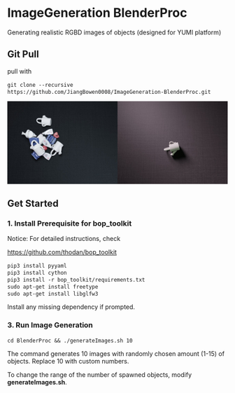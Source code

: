 # ImageGeneration BlenderProc
 Generating realistic RGBD images of objects (designed for YUMI platform)
 
## Git Pull

pull with

```
git clone --recursive https://github.com/JiangBowen0008/ImageGeneration-BlenderProc.git
```

 ![demo](/doc/demo.png)

## Get Started


### 1. Install Prerequisite for bop_toolkit

Notice: For detailed instructions, check

https://github.com/thodan/bop_toolkit

```
pip3 install pyyaml
pip3 install cython
pip3 install -r bop_toolkit/requirements.txt
sudo apt-get install freetype
sudo apt-get install libglfw3
```

Install any missing dependency if prompted.

### 3. Run Image Generation

```
cd BlenderProc && ./generateImages.sh 10
```
The command generates 10 images with randomly chosen amount (1-15) of objects. Replace 10 with custom numbers.

To change the range of the number of spawned objects, modify **generateImages.sh**.
